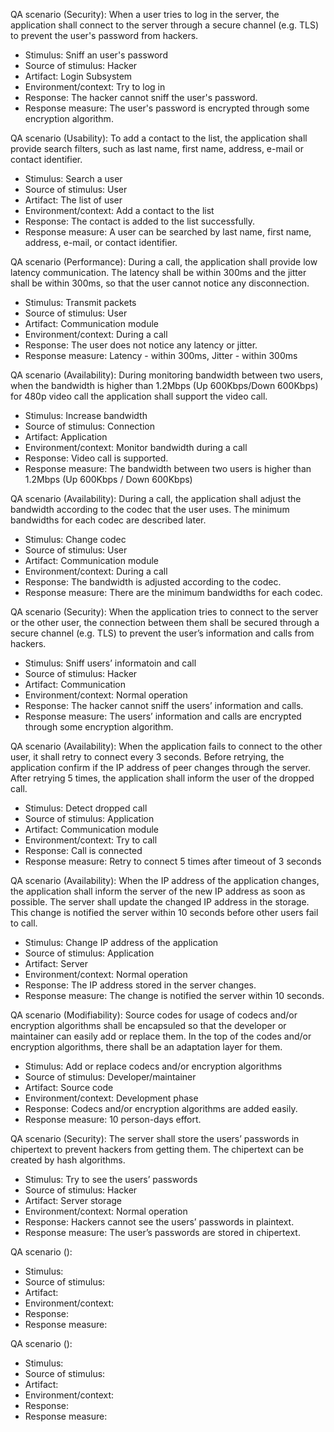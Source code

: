 <!-- Output copied to clipboard! -->

<!-----

Yay, no errors, warnings, or alerts!

Conversion time: 0.5 seconds.


Using this Markdown file:

1. Paste this output into your source file.
2. See the notes and action items below regarding this conversion run.
3. Check the rendered output (headings, lists, code blocks, tables) for proper
   formatting and use a linkchecker before you publish this page.

Conversion notes:

* Docs to Markdown version 1.0β34
* Mon Jun 12 2023 19:25:30 GMT-0700 (PDT)
* Source doc: QA Scenarios
----->


QA scenario (Security): When a user tries to log in the server, the application shall connect to the server through a secure channel (e.g. TLS) to prevent the user's password from hackers.



* Stimulus: Sniff an user's password
* Source of stimulus: Hacker
* Artifact: Login Subsystem
* Environment/context: Try to log in
* Response: The hacker cannot sniff the user's password.
* Response measure: The user's password is encrypted through some encryption algorithm.

QA scenario (Usability): To add a contact to the list, the application shall provide search filters, such as last name, first name, address, e-mail or contact identifier.



* Stimulus: Search a user
* Source of stimulus: User
* Artifact: The list of user
* Environment/context: Add a contact to the list
* Response: The contact is added to the list successfully.
* Response measure: A user can be searched by last name, first name, address, e-mail, or contact identifier.

QA scenario (Performance): During a call, the application shall provide low latency communication. The latency shall be within 300ms and the jitter shall be within 300ms, so that the user cannot notice any disconnection.



* Stimulus: Transmit packets
* Source of stimulus: User
* Artifact: Communication module
* Environment/context: During a call
* Response: The user does not notice any latency or jitter.
* Response measure: Latency - within 300ms, Jitter - within 300ms

QA scenario (Availability): During monitoring bandwidth between two users, when the bandwidth is higher than 1.2Mbps (Up 600Kbps/Down 600Kbps) for 480p video call the application shall support the video call.



* Stimulus: Increase bandwidth
* Source of stimulus: Connection
* Artifact: Application
* Environment/context: Monitor bandwidth during a call
* Response: Video call is supported.
* Response measure: The bandwidth between two users is higher than 1.2Mbps (Up 600Kbps / Down 600Kbps)

QA scenario (Availability): During a call, the application shall adjust the bandwidth according to the codec that the user uses. The minimum bandwidths for each codec are described later.



*  Stimulus: Change codec
*  Source of stimulus: User
*  Artifact: Communication module
*  Environment/context: During a call
*  Response: The bandwidth is adjusted according to the codec.
*  Response measure: There are the minimum bandwidths for each codec.

QA scenario (Security): When the application tries to connect to the server or the other user, the connection between them shall be secured through a secure channel (e.g. TLS) to prevent the user’s information and calls from hackers.



* Stimulus: Sniff users’ informatoin and call
* Source of stimulus: Hacker
* Artifact: Communication
* Environment/context: Normal operation
* Response: The hacker cannot sniff the users’ information and calls.
* Response measure: The users’ information and calls are encrypted through some encryption algorithm.

QA scenario (Availability): When the application fails to connect to the other user, it shall retry to connect every 3 seconds. Before retrying, the application confirm if the IP address of peer changes through the server. After retrying 5 times, the application shall inform the user of the dropped call.



*  Stimulus: Detect dropped call
*  Source of stimulus: Application
*  Artifact: Communication module
*  Environment/context: Try to call
*  Response: Call is connected
*  Response measure: Retry to connect 5 times after timeout of 3 seconds

QA scenario (Availability): When the IP address of the application changes, the application shall inform the server of the new IP address as soon as possible. The server shall update the changed IP address in the storage. This change is notified the server within 10 seconds before other users fail to call.



*  Stimulus: Change IP address of the application
*  Source of stimulus: Application
*  Artifact: Server
*  Environment/context: Normal operation
*  Response: The IP address stored in the server changes.
*  Response measure: The change is notified the server within 10 seconds.

QA scenario (Modifiability): Source codes for usage of codecs and/or encryption algorithms shall be encapsuled so that the developer or maintainer can easily add or replace them. In the top of the codes and/or encryption algorithms, there shall be an adaptation layer for them.



*  Stimulus: Add or replace codecs and/or encryption algorithms
*  Source of stimulus: Developer/maintainer
*  Artifact: Source code
*  Environment/context: Development phase
*  Response: Codecs and/or encryption algorithms are added easily.
*  Response measure: 10 person-days effort.

QA scenario (Security): The server shall store the users’ passwords in chipertext to prevent hackers from getting them. The chipertext can be created by hash algorithms.



*  Stimulus: Try to see the users’ passwords
*  Source of stimulus: Hacker
*  Artifact: Server storage
*  Environment/context: Normal operation
*  Response: Hackers cannot see the users’ passwords in plaintext.
*  Response measure: The user’s passwords are stored in chipertext.

QA scenario (): 



*  Stimulus: 
*  Source of stimulus: 
*  Artifact: 
*  Environment/context: 
*  Response: 
*  Response measure: 

QA scenario (): 



*  Stimulus: 
*  Source of stimulus: 
*  Artifact: 
*  Environment/context: 
*  Response: 
*  Response measure: 
